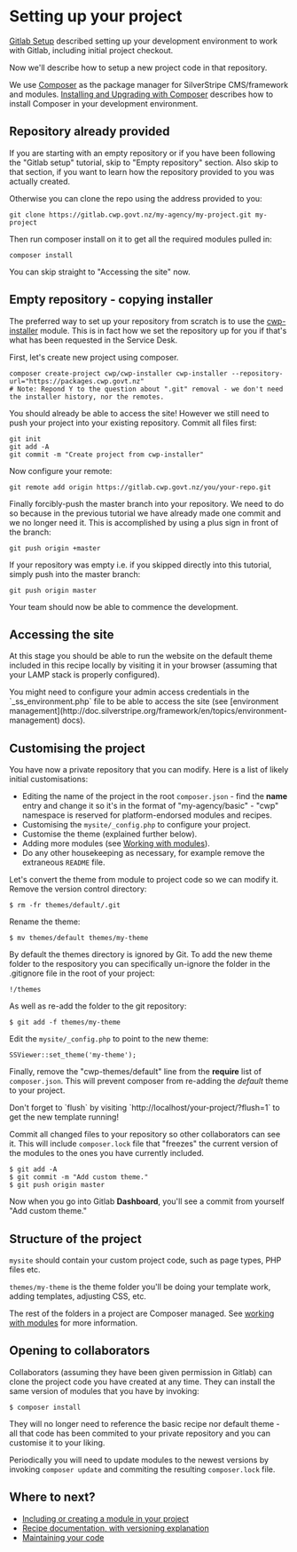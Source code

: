 <!--
title: Setting up your project
pagenumber: 3
-->

# Setting up your project

[Gitlab Setup](../development-tutorials/gitlab-setup) described setting up your development environment to work with
Gitlab, including initial project checkout.

Now we'll describe how to setup a new project code in that repository.

We use [Composer](http://getcomposer.org) as the package manager for SilverStripe CMS/framework and modules.
[Installing and Upgrading with Composer](http://doc.silverstripe.org/framework/en/installation/composer) describes
how to install Composer in your development environment.

## Repository already provided

If you are starting with an empty repository or if you have been following the "Gitlab setup" tutorial, skip to "Empty
repository" section. Also skip to that section, if you want to learn how the repository provided to you was actually
created.


Otherwise you can clone the repo using the address provided to you:

	git clone https://gitlab.cwp.govt.nz/my-agency/my-project.git my-project

Then run composer install on it to get all the required modules pulled in:

	composer install

You can skip straight to "Accessing the site" now.

## Empty repository - copying installer

The preferred way to set up your repository from scratch is to use the
[cwp-installer](https://gitlab.cwp.govt.nz/cwp/cwp-installer/) module. This is in fact how we set the repository up for
you if that's what has been requested in the Service Desk.

First, let's create new project using composer.

	composer create-project cwp/cwp-installer cwp-installer --repository-url="https://packages.cwp.govt.nz"
	# Note: Repond Y to the question about ".git" removal - we don't need the installer history, nor the remotes.

You should already be able to access the site! However we still need to push your project into your existing repository.
Commit all files first:

	git init
	git add -A
	git commit -m "Create project from cwp-installer"

Now configure your remote:

	git remote add origin https://gitlab.cwp.govt.nz/you/your-repo.git

Finally forcibly-push the master branch into your repository. We need to do so because in the previous tutorial we have
already made one commit and we no longer need it. This is accomplished by using a plus sign in front of the branch:

	git push origin +master

If your repository was empty i.e. if you skipped directly into this tutorial, simply push into the master branch:

	git push origin master

Your team should now be able to commence the development.

## Accessing the site

At this stage you should be able to run the website on the default theme included in this recipe locally by visiting it
in your browser (assuming that your LAMP stack is properly configured).

<div class="hint" markdown='1'>
You might need to configure your admin access credentials in the `_ss_environment.php` file to be able to access the
site (see [environment management](http://doc.silverstripe.org/framework/en/topics/environment-management) docs).
</div>

## Customising the project

You have now a private repository that you can modify. Here is a list of likely initial customisations:

 * Editing the name of the project in the root `composer.json` - find the **name** entry and change it so it's in the
format of "my-agency/basic" - "cwp" namespace is reserved for platform-endorsed modules and recipes.
 * Customising the `mysite/_config.php` to configure your project.
 * Customise the theme (explained further below).
 * Adding more modules (see [Working with modules](../development-tutorials/working-with-modules)).
 * Do any other housekeeping as necessary, for example remove the extraneous `README` file.

Let's convert the theme from module to project code so we can modify it. Remove the version control directory:

	$ rm -fr themes/default/.git

Rename the theme:

	$ mv themes/default themes/my-theme

By default the themes directory is ignored by Git. To add the new theme folder to the respository you can
specifically un-ignore the folder in the .gitignore file in the root of your project:

	!/themes

As well as re-add the folder to the git repository:

	$ git add -f themes/my-theme

Edit the `mysite/_config.php` to point to the new theme:

	SSViewer::set_theme('my-theme');

Finally, remove the "cwp-themes/default" line from the **require** list of `composer.json`. This will prevent composer
from re-adding the *default* theme to your project.

<div class="notice" markdown='1'>
Don't forget to `flush` by visiting `http://localhost/your-project/?flush=1` to get the new template running!
</div>

Commit all changed files to your repository so other collaborators can see it. This will include `composer.lock` file
that "freezes" the current version of the modules to the ones you have currently included.

	$ git add -A
	$ git commit -m "Add custom theme."
	$ git push origin master

Now when you go into Gitlab **Dashboard**, you'll see a commit from yourself "Add custom theme."

## Structure of the project

`mysite` should contain your custom project code, such as page types, PHP files etc.

`themes/my-theme` is the theme folder you'll be doing your template work, adding templates, adjusting CSS, etc.

The rest of the folders in a project are Composer managed. See [working with modules](../development-tutorials/working-with-modules)
for more information.

## Opening to collaborators

Collaborators (assuming they have been given permission in Gitlab) can clone the project code you have created at any
time. They can install the same version of modules that you have by invoking:

	$ composer install

They will no longer need to reference the basic recipe nor default theme - all that code has been commited to your
private repository and you can customise it to your liking.

Periodically you will need to update modules to the newest versions by invoking `composer update` and commiting
the resulting `composer.lock` file.

## Where to next?

* [Including or creating a module in your project](../development-tutorials/working-with-modules)
* [Recipe documentation, with versioning explanation](../recipes)
* [Maintaining your code](../maintaining-your-code)

